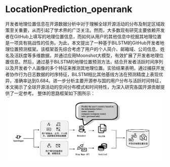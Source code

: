# LocationPrediction_openrank
开发者地理位置信息在开源数据分析中对于理解全球开源活动的分布及制定区域政策至关重要，从而引起了学术界的广泛关注。然而，大多数现有研究主要依赖开发者在GitHub上填写的地理位置信息，而如何从用户的其他信息中挖掘其地理位置是一项具有挑战性的任务。为此，本文提出了一种基于BiLSTM的GitHub开发者地理位置预测框架。该框架首先综合考虑了用户的个人简介、邮箱域、公司信息、姓名及活跃度等多维数据，并通过应用Moonshot大模型，有效扩展了开发者地理位置信息。然后，通过基于BiLSTM的地理位置预测方法，结合开发者活跃时间序列以及开发者个人画像的多个特征来推测其地理位置。实验结果表明，通过捕获开发者协作行为日志数据的时序特征，BiLSTM相比其他基线方法在预测精度上表现优异，准确率达到0.684。进一步分析主要开源参与国的用户分布与活跃时间特征，本文揭示了全球开源活动的空间分布模式和时间特性，为深入研究各国开源贡献提供了一定参考。
整体的思路框架如下图所示：
<img src="pics\method.jpg" width="700">
